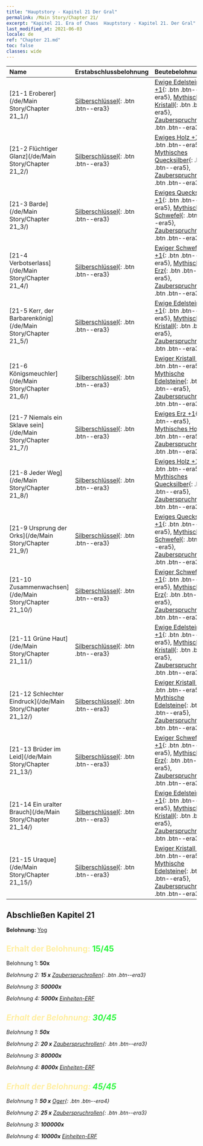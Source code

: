 ```yaml
---
title: "Hauptstory - Kapitel 21 Der Gral"
permalink: /Main Story/Chapter 21/
excerpt: "Kapitel 21. Era of Chaos  Hauptstory - Kapitel 21. Der Gral"
last_modified_at: 2021-06-03
locale: de
ref: "Chapter 21.md"
toc: false
classes: wide
---
```


  | Name |  Erstabschlussbelohnung | Beutebelohnung |
  |:------------|:------------|:------------| 
  | [21-1 Eroberer](/de/Main Story/Chapter 21_1/) | [Silberschlüssel](/ItemsDE/con_693/){: .btn .btn--era3} | [Ewige Edelsteine +1](/ItemsDE/mat_72/){: .btn .btn--era5}, [Mythischer Kristall](/ItemsDE/mat_66/){: .btn .btn--era5}, [Zauberspruchrollen](/ItemsDE/con_694/){: .btn .btn--era3} |
  | [21-2 Flüchtiger Glanz](/de/Main Story/Chapter 21_2/) | [Silberschlüssel](/ItemsDE/con_693/){: .btn .btn--era3} | [Ewiges Holz +1](/ItemsDE/mat_69/){: .btn .btn--era5}, [Mythisches Quecksilber](/ItemsDE/mat_63/){: .btn .btn--era5}, [Zauberspruchrollen](/ItemsDE/con_694/){: .btn .btn--era3} |
  | [21-3 Barde](/de/Main Story/Chapter 21_3/) | [Silberschlüssel](/ItemsDE/con_693/){: .btn .btn--era3} | [Ewiges Quecksilber +1](/ItemsDE/mat_70/){: .btn .btn--era5}, [Mythischer Schwefel](/ItemsDE/mat_64/){: .btn .btn--era5}, [Zauberspruchrollen](/ItemsDE/con_694/){: .btn .btn--era3} |
  | [21-4 Verbotserlass](/de/Main Story/Chapter 21_4/) | [Silberschlüssel](/ItemsDE/con_693/){: .btn .btn--era3} | [Ewiger Schwefel +1](/ItemsDE/mat_71/){: .btn .btn--era5}, [Mythisches Erz](/ItemsDE/mat_61/){: .btn .btn--era5}, [Zauberspruchrollen](/ItemsDE/con_694/){: .btn .btn--era3} |
  | [21-5 Kerr, der Barbarenkönig](/de/Main Story/Chapter 21_5/) | [Silberschlüssel](/ItemsDE/con_693/){: .btn .btn--era3} | [Ewige Edelsteine +1](/ItemsDE/mat_72/){: .btn .btn--era5}, [Mythischer Kristall](/ItemsDE/mat_66/){: .btn .btn--era5}, [Zauberspruchrollen](/ItemsDE/con_694/){: .btn .btn--era3} |
  | [21-6 Königsmeuchler](/de/Main Story/Chapter 21_6/) | [Silberschlüssel](/ItemsDE/con_693/){: .btn .btn--era3} | [Ewiger Kristall +1](/ItemsDE/mat_73/){: .btn .btn--era5}, [Mythische Edelsteine](/ItemsDE/mat_65/){: .btn .btn--era5}, [Zauberspruchrollen](/ItemsDE/con_694/){: .btn .btn--era3} |
  | [21-7 Niemals ein Sklave sein](/de/Main Story/Chapter 21_7/) | [Silberschlüssel](/ItemsDE/con_693/){: .btn .btn--era3} | [Ewiges Erz +1](/ItemsDE/mat_68/){: .btn .btn--era5}, [Mythisches Holz](/ItemsDE/mat_62/){: .btn .btn--era5}, [Zauberspruchrollen](/ItemsDE/con_694/){: .btn .btn--era3} |
  | [21-8 Jeder Weg](/de/Main Story/Chapter 21_8/) | [Silberschlüssel](/ItemsDE/con_693/){: .btn .btn--era3} | [Ewiges Holz +1](/ItemsDE/mat_69/){: .btn .btn--era5}, [Mythisches Quecksilber](/ItemsDE/mat_63/){: .btn .btn--era5}, [Zauberspruchrollen](/ItemsDE/con_694/){: .btn .btn--era3} |
  | [21-9 Ursprung der Orks](/de/Main Story/Chapter 21_9/) | [Silberschlüssel](/ItemsDE/con_693/){: .btn .btn--era3} | [Ewiges Quecksilber +1](/ItemsDE/mat_70/){: .btn .btn--era5}, [Mythischer Schwefel](/ItemsDE/mat_64/){: .btn .btn--era5}, [Zauberspruchrollen](/ItemsDE/con_694/){: .btn .btn--era3} |
  | [21-10 Zusammenwachsen](/de/Main Story/Chapter 21_10/) | [Silberschlüssel](/ItemsDE/con_693/){: .btn .btn--era3} | [Ewiger Schwefel +1](/ItemsDE/mat_71/){: .btn .btn--era5}, [Mythisches Erz](/ItemsDE/mat_61/){: .btn .btn--era5}, [Zauberspruchrollen](/ItemsDE/con_694/){: .btn .btn--era3} |
  | [21-11 Grüne Haut](/de/Main Story/Chapter 21_11/) | [Silberschlüssel](/ItemsDE/con_693/){: .btn .btn--era3} | [Ewige Edelsteine +1](/ItemsDE/mat_72/){: .btn .btn--era5}, [Mythischer Kristall](/ItemsDE/mat_66/){: .btn .btn--era5}, [Zauberspruchrollen](/ItemsDE/con_694/){: .btn .btn--era3} |
  | [21-12 Schlechter Eindruck](/de/Main Story/Chapter 21_12/) | [Silberschlüssel](/ItemsDE/con_693/){: .btn .btn--era3} | [Ewiger Kristall +1](/ItemsDE/mat_73/){: .btn .btn--era5}, [Mythische Edelsteine](/ItemsDE/mat_65/){: .btn .btn--era5}, [Zauberspruchrollen](/ItemsDE/con_694/){: .btn .btn--era3} |
  | [21-13 Brüder im Leid](/de/Main Story/Chapter 21_13/) | [Silberschlüssel](/ItemsDE/con_693/){: .btn .btn--era3} | [Ewiger Schwefel +1](/ItemsDE/mat_71/){: .btn .btn--era5}, [Mythisches Erz](/ItemsDE/mat_61/){: .btn .btn--era5}, [Zauberspruchrollen](/ItemsDE/con_694/){: .btn .btn--era3} |
  | [21-14 Ein uralter Brauch](/de/Main Story/Chapter 21_14/) | [Silberschlüssel](/ItemsDE/con_693/){: .btn .btn--era3} | [Ewige Edelsteine +1](/ItemsDE/mat_72/){: .btn .btn--era5}, [Mythischer Kristall](/ItemsDE/mat_66/){: .btn .btn--era5}, [Zauberspruchrollen](/ItemsDE/con_694/){: .btn .btn--era3} |
  | [21-15 Uraque](/de/Main Story/Chapter 21_15/) | [Silberschlüssel](/ItemsDE/con_693/){: .btn .btn--era3} | [Ewiger Kristall +1](/ItemsDE/mat_73/){: .btn .btn--era5}, [Mythische Edelsteine](/ItemsDE/mat_65/){: .btn .btn--era5}, [Zauberspruchrollen](/ItemsDE/con_694/){: .btn .btn--era3} |


## Abschließen Kapitel 21

 **Belohnung:** [Yog](/de/heroes/Yog/)



## <span style="color: #ffeea0">Erhalt der Belohnung: </span><span style="color: #27f73a">15/45</span>

 Belohnung 1:  **50x** <i class="fas fa-gem"/>

 Belohnung 2: **15 x** [Zauberspruchrollen](/ItemsDE/con_694/){: .btn .btn--era3}

 Belohnung 3:  **50000x** <i class="fas fa-coins"/>

 Belohnung 4:  **5000x** [Einheiten-ERF](/ItemsDE/con_902/)



## <span style="color: #ffeea0">Erhalt der Belohnung: </span><span style="color: #27f73a">30/45</span>

 Belohnung 1:  **50x** <i class="fas fa-gem"/>

 Belohnung 2: **20 x** [Zauberspruchrollen](/ItemsDE/con_694/){: .btn .btn--era3}

 Belohnung 3:  **80000x** <i class="fas fa-coins"/>

 Belohnung 4:  **8000x** [Einheiten-ERF](/ItemsDE/con_902/)



## <span style="color: #ffeea0">Erhalt der Belohnung: </span><span style="color: #27f73a">45/45</span>

 Belohnung 1: **50 x** [Oger](/ItemsDE/unt_220/){: .btn .btn--era4}

 Belohnung 2: **25 x** [Zauberspruchrollen](/ItemsDE/con_694/){: .btn .btn--era3}

 Belohnung 3:  **100000x** <i class="fas fa-coins"/>

 Belohnung 4:  **10000x** [Einheiten-ERF](/ItemsDE/con_902/)

